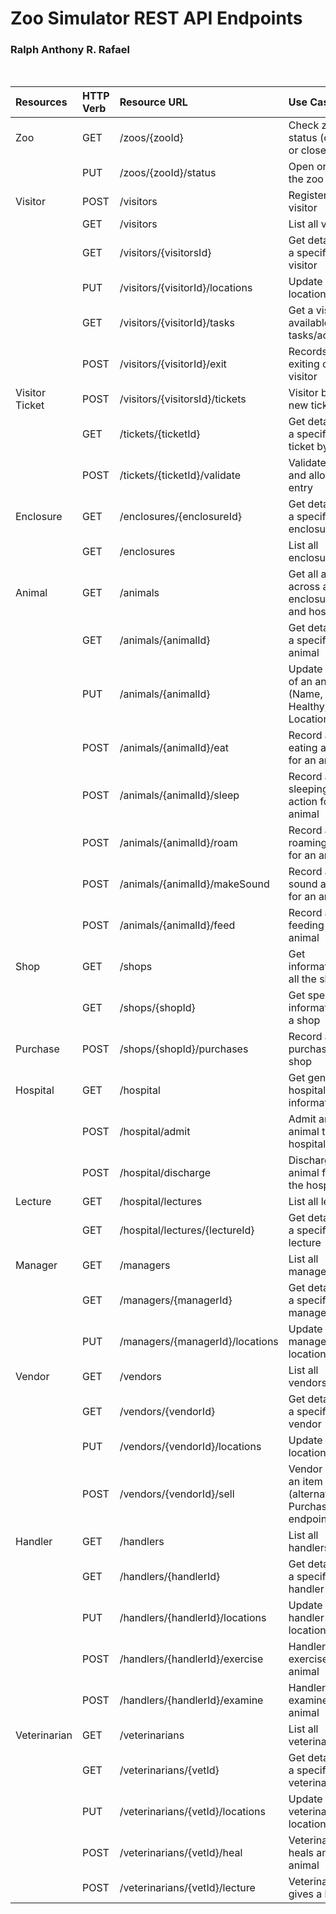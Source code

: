 # Zoo Simulator REST API Endpoints
### Ralph Anthony R. Rafael 
<br>

| Resources      | HTTP Verb   | Resource URL                     | Use Case                                                |
|:---------------|:------------|:---------------------------------|:--------------------------------------------------------|
| Zoo            | GET         | /zoos/{zooId}                    | Check zoo status (open or closed)                       |
|                | PUT         | /zoos/{zooId}/status             | Open or close the zoo                                   |
| Visitor        | POST        | /visitors                        | Register a new visitor                                  |
|                | GET         | /visitors                        | List all visitors                                       |
|                | GET         | /visitors/{visitorsId}           | Get details of a specific visitor                       |
|                | PUT         | /visitors/{visitorId}/locations  | Update visitor location                                 |
|                | GET         | /visitors/{visitorId}/tasks      | Get a visitor's available tasks/activities              |
|                | POST        | /visitors/{visitorId}/exit       | Records the exiting of the visitor                      |
| Visitor Ticket | POST        | /visitors/{visitorsId}/tickets   | Visitor buys a new ticket                               |
|                | GET         | /tickets/{ticketId}              | Get details of a specific ticket by ID                  |
|                | POST        | /tickets/{ticketId}/validate     | Validate ticket and allow zoo entry                     |
| Enclosure      | GET         | /enclosures/{enclosureId}        | Get details of a specific enclosure                     |
|                | GET         | /enclosures                      | List all enclosures                                     |
| Animal         | GET         | /animals                         | Get all animals across all enclosures and hospital      |
|                | GET         | /animals/{animalId}              | Get details of a specific animal                        |
|                | PUT         | /animals/{animalId}              | Update details of an animal (Name, Healthy, Location)   |
|                | POST        | /animals/{animalId}/eat          | Record an eating action for an animal                   |
|                | POST        | /animals/{animalId}/sleep        | Record a sleeping action for an animal                  |
|                | POST        | /animals/{animalId}/roam         | Record a roaming action for an animal                   |
|                | POST        | /animals/{animalId}/makeSound    | Record a make sound action for an animal                |
|                | POST        | /animals/{animalId}/feed         | Record a feeding for the animal                         |
| Shop           | GET         | /shops                           | Get information of all the shops                        |
|                | GET         | /shops/{shopId}                  | Get specific information of a shop                      |
| Purchase       | POST        | /shops/{shopId}/purchases        | Record a purchase in a shop                             |
| Hospital       | GET         | /hospital                        | Get general hospital information                        |
|                | POST        | /hospital/admit                  | Admit an animal to the hospital                         |
|                | POST        | /hospital/discharge              | Discharge an animal from the hospital                   |
| Lecture        | GET         | /hospital/lectures               | List all lectures                                       |
|                | GET         | /hospital/lectures/{lectureId}   | Get details of a specific lecture                       |
| Manager        | GET         | /managers                        | List all managers                                       |
|                | GET         | /managers/{managerId}            | Get details of a specific manager                       |
|                | PUT         | /managers/{managerId}/locations  | Update manager location                                 |
| Vendor         | GET         | /vendors                         | List all vendors                                        |
|                | GET         | /vendors/{vendorId}              | Get details of a specific vendor                        |
|                | PUT         | /vendors/{vendorId}/locations    | Update vendor location                                  |
|                | POST        | /vendors/{vendorId}/sell         | Vendor sells an item (alternative to Purchase endpoint) |
| Handler        | GET         | /handlers                        | List all handlers                                       |
|                | GET         | /handlers/{handlerId}            | Get details of a specific handler                       |
|                | PUT         | /handlers/{handlerId}/locations  | Update handler location                                 |
|                | POST        | /handlers/{handlerId}/exercise   | Handler exercises an animal                             |
|                | POST        | /handlers/{handlerId}/examine    | Handler examines an animal                              |
| Veterinarian   | GET         | /veterinarians                   | List all veterinarians                                  |
|                | GET         | /veterinarians/{vetId}           | Get details of a specific veterinarian                  |
|                | PUT         | /veterinarians/{vetId}/locations | Update veterinarian location                            |
|                | POST        | /veterinarians/{vetId}/heal      | Veterinarian heals an animal                            |
|                | POST        | /veterinarians/{vetId}/lecture   | Veterinarian gives a lecture                            |